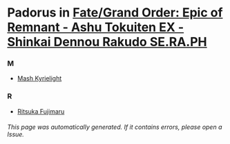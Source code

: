 # Padorus in [Fate/Grand Order: Epic of Remnant - Ashu Tokuiten EX - Shinkai Dennou Rakudo SE.RA.PH](https://myanimelist.net/manga/118401/Fate_Grand_Order__Epic_of_Remnant_-_Ashu_Tokuiten_EX_-_Shinkai_Dennou_Rakudo_SERAPH)

### M
* [Mash Kyrielight](https://github.com/shadow578/Project-Padoru/blob/master/table-of-contents/characters/MashKyrielight.md)

### R
* [Ritsuka Fujimaru](https://github.com/shadow578/Project-Padoru/blob/master/table-of-contents/characters/RitsukaFujimaru.md)

###### This page was automatically generated. If it contains errors, please open a Issue.

